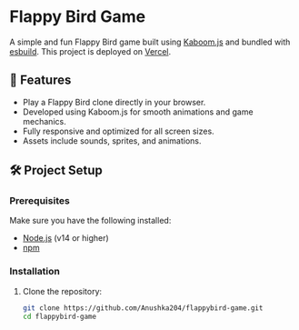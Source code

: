 # Flappy Bird Game

A simple and fun Flappy Bird game built using [Kaboom.js](https://kaboomjs.com/) and bundled with [esbuild](https://esbuild.github.io/). This project is deployed on [Vercel](https://vercel.com/).

## 🚀 Features

- Play a Flappy Bird clone directly in your browser.
- Developed using Kaboom.js for smooth animations and game mechanics.
- Fully responsive and optimized for all screen sizes.
- Assets include sounds, sprites, and animations.

## 🛠️ Project Setup

### Prerequisites

Make sure you have the following installed:
- [Node.js](https://nodejs.org/) (v14 or higher)
- [npm](https://www.npmjs.com/)

### Installation

1. Clone the repository:
   ```bash
   git clone https://github.com/Anushka204/flappybird-game.git
   cd flappybird-game
